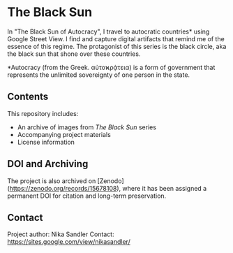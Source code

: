 # **The Black Sun**
In "The Black Sun of Autocracy", I travel to autocratic countries* using Google Street View. I find and capture digital artifacts that remind me of the essence of this regime. The protagonist of this series is the black circle, aka the black sun that shone over these countries.

*Autocracy (from the Greek. αὐτοϰρᾴτεια) is a form of government that represents the unlimited sovereignty of one person in the state.
## Contents
This repository includes:
- An archive of images from *The Black Sun* series
- Accompanying project materials
- License information
## DOI and Archiving
The project is also archived on [Zenodo] (https://zenodo.org/records/15678108), where it has been assigned a permanent DOI for citation and long-term preservation.
## Contact
Project author: Nika Sandler
Contact: https://sites.google.com/view/nikasandler/
